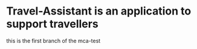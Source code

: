 # Travel-Assistant is an application to support travellers
this is the first branch of the mca-test
